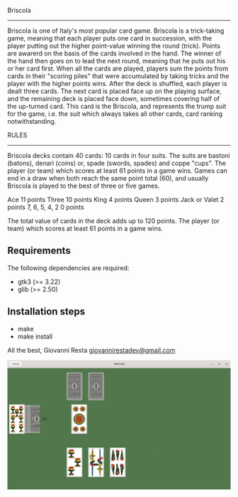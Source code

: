 Briscola
**************
Briscola is one of Italy's most popular card game. Briscola is a trick-taking game, meaning that each player puts one card in succession, with the player putting out the higher point-value winning the round (trick). Points are awarerd on the basis of the cards involved in the hand. The winner of the hand then goes on to lead the next round, meaning that he puts out his or her card first. When all the cards are played, players sum the points from cards in their "scoring piles" that were accumulated by taking tricks and the player with the higher points wins. After the deck is shuffled, each player is dealt three cards. The next card is placed face up on the playing surface, and the remaining deck is placed face down, sometimes covering half of the up-turned card. This card is the Briscola, and represents the trump suit for the game, i.e. the suit which always takes all other cards, card ranking notwithstanding.

RULES
*****
Briscola decks contain 40 cards: 10 cards in four suits. The suits are bastoni (batons), denari (coins) or, spade (swords, spades) and coppe "cups".
The player (or team) which scores at least 61 points in a game wins. Games can end in a draw when both reach the same point total (60), and usually Briscola is played to the best of three or five games.

Ace						11 points
Three					10 points
King					4 points
Queen					3 points
Jack or Valet			2 points
7, 6, 5, 4, 2 			0 points

The total value of cards in the deck adds up to 120 points. The player (or team) which scores at least 61 points in a game wins.

Requirements
------------

The following dependencies are required:

* gtk3 (>= 3.22)
* glib (>= 2.50)

Installation steps
-----------------

 - make
 - make install
 
All the best,
Giovanni Resta <giovannirestadev@gmail.com>

![Screenshot](https://github.com/gioretikto/briscola/blob/master/brisca.png)

